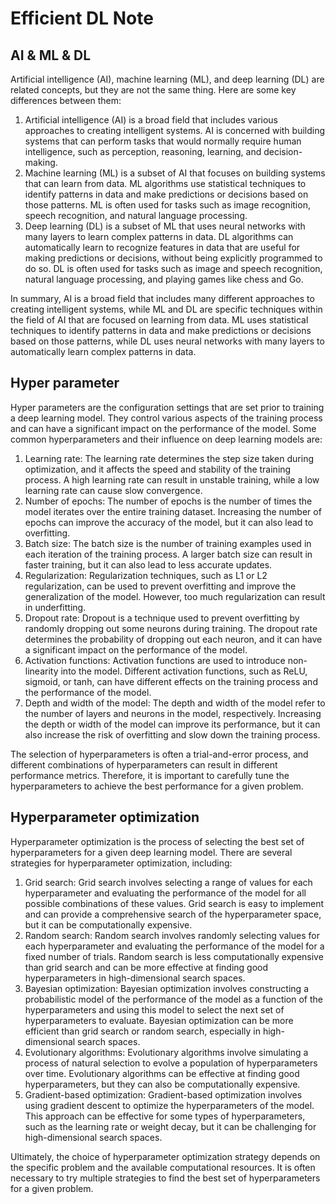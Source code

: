 # Efficient DL Note

## AI & ML & DL

Artificial intelligence (AI), machine learning (ML), and deep learning (DL) are related concepts, but they are not the same thing. Here are some key differences between them:

1. Artificial intelligence (AI) is a broad field that includes various approaches to creating intelligent systems. AI is concerned with building systems that can perform tasks that would normally require human intelligence, such as perception, reasoning, learning, and decision-making.
2. Machine learning (ML) is a subset of AI that focuses on building systems that can learn from data. ML algorithms use statistical techniques to identify patterns in data and make predictions or decisions based on those patterns. ML is often used for tasks such as image recognition, speech recognition, and natural language processing.
3. Deep learning (DL) is a subset of ML that uses neural networks with many layers to learn complex patterns in data. DL algorithms can automatically learn to recognize features in data that are useful for making predictions or decisions, without being explicitly programmed to do so. DL is often used for tasks such as image and speech recognition, natural language processing, and playing games like chess and Go.

In summary, AI is a broad field that includes many different approaches to creating intelligent systems, while ML and DL are specific techniques within the field of AI that are focused on learning from data. ML uses statistical techniques to identify patterns in data and make predictions or decisions based on those patterns, while DL uses neural networks with many layers to automatically learn complex patterns in data.

## Hyper parameter

Hyper parameters are the configuration settings that are set prior to training a deep learning model. They control various aspects of the training process and can have a significant impact on the performance of the model. Some common hyperparameters and their influence on deep learning models are:

1. Learning rate: The learning rate determines the step size taken during optimization, and it affects the speed and stability of the training process. A high learning rate can result in unstable training, while a low learning rate can cause slow convergence.
2. Number of epochs: The number of epochs is the number of times the model iterates over the entire training dataset. Increasing the number of epochs can improve the accuracy of the model, but it can also lead to overfitting.
3. Batch size: The batch size is the number of training examples used in each iteration of the training process. A larger batch size can result in faster training, but it can also lead to less accurate updates.
4. Regularization: Regularization techniques, such as L1 or L2 regularization, can be used to prevent overfitting and improve the generalization of the model. However, too much regularization can result in underfitting.
5. Dropout rate: Dropout is a technique used to prevent overfitting by randomly dropping out some neurons during training. The dropout rate determines the probability of dropping out each neuron, and it can have a significant impact on the performance of the model.
6. Activation functions: Activation functions are used to introduce non-linearity into the model. Different activation functions, such as ReLU, sigmoid, or tanh, can have different effects on the training process and the performance of the model.
7. Depth and width of the model: The depth and width of the model refer to the number of layers and neurons in the model, respectively. Increasing the depth or width of the model can improve its performance, but it can also increase the risk of overfitting and slow down the training process.

The selection of hyperparameters is often a trial-and-error process, and different combinations of hyperparameters can result in different performance metrics. Therefore, it is important to carefully tune the hyperparameters to achieve the best performance for a given problem.

## Hyperparameter optimization

Hyperparameter optimization is the process of selecting the best set of hyperparameters for a given deep learning model. There are several strategies for hyperparameter optimization, including:

1. Grid search: Grid search involves selecting a range of values for each hyperparameter and evaluating the performance of the model for all possible combinations of these values. Grid search is easy to implement and can provide a comprehensive search of the hyperparameter space, but it can be computationally expensive.
2. Random search: Random search involves randomly selecting values for each hyperparameter and evaluating the performance of the model for a fixed number of trials. Random search is less computationally expensive than grid search and can be more effective at finding good hyperparameters in high-dimensional search spaces.
3. Bayesian optimization: Bayesian optimization involves constructing a probabilistic model of the performance of the model as a function of the hyperparameters and using this model to select the next set of hyperparameters to evaluate. Bayesian optimization can be more efficient than grid search or random search, especially in high-dimensional search spaces.
4. Evolutionary algorithms: Evolutionary algorithms involve simulating a process of natural selection to evolve a population of hyperparameters over time. Evolutionary algorithms can be effective at finding good hyperparameters, but they can also be computationally expensive.
5. Gradient-based optimization: Gradient-based optimization involves using gradient descent to optimize the hyperparameters of the model. This approach can be effective for some types of hyperparameters, such as the learning rate or weight decay, but it can be challenging for high-dimensional search spaces.

Ultimately, the choice of hyperparameter optimization strategy depends on the specific problem and the available computational resources. It is often necessary to try multiple strategies to find the best set of hyperparameters for a given problem.
